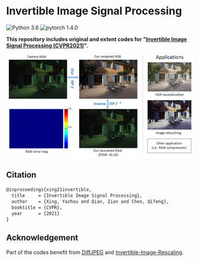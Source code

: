 # Invertible Image Signal Processing


![Python 3.6](https://img.shields.io/badge/Python-3.6-green.svg?style=plastic)
![pytorch 1.4.0](https://img.shields.io/badge/PyTorch-1.4.0-green.svg?style=plastic)

**This repository includes original and extent codes for "[Invertible Image Signal Processing (CVPR2021)](https://arxiv.org/abs/2103.15061)".** 

![](./figures/teaser.png)


## Citation

```
@inproceedings{xing21invertible,
  title     = {Invertible Image Signal Processing},
  author    = {Xing, Yazhou and Qian, Zian and Chen, Qifeng},
  booktitle = {CVPR},
  year      = {2021}
}
```
## Acknowledgement
Part of the codes benefit from [DiffJPEG](https://github.com/mlomnitz/DiffJPEG) and [Invertible-Image-Rescaling](https://github.com/pkuxmq/Invertible-Image-Rescaling). 
